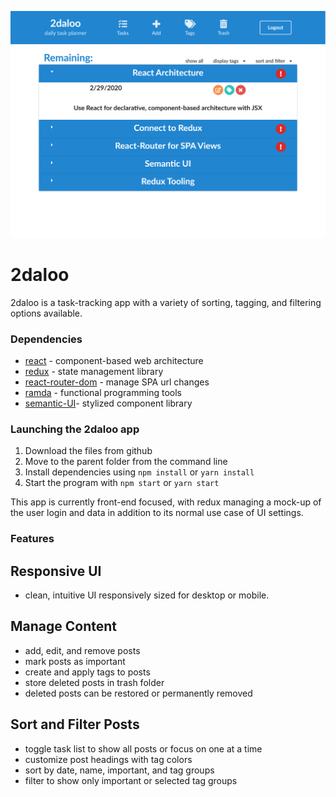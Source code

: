 ![2daloo](https://github.com/jt-rose/2daloo/blob/master/README_images/main_image.png)

# 2daloo

2daloo is a task-tracking app with a variety of sorting, tagging, and filtering options available.

### Dependencies

- [react] - component-based web architecture
- [redux] - state management library
- [react-router-dom] - manage SPA url changes
- [ramda] - functional programming tools
- [semantic-UI]- stylized component library

### Launching the 2daloo app

1. Download the files from github
1. Move to the parent folder from the command line
1. Install dependencies using `npm install` or `yarn install`
1. Start the program with `npm start` or `yarn start`

This app is currently front-end focused, with redux managing a mock-up of the user login and data in addition to its normal use case of UI settings.

### Features

## Responsive UI

- clean, intuitive UI responsively sized for desktop or mobile.

## Manage Content

- add, edit, and remove posts
- mark posts as important
- create and apply tags to posts
- store deleted posts in trash folder
- deleted posts can be restored or permanently removed

## Sort and Filter Posts

- toggle task list to show all posts or focus on one at a time
- customize post headings with tag colors
- sort by date, name, important, and tag groups
- filter to show only important or selected tag groups

[react]: http://nodejs.org
[redux]: https://redux.js.org/
[react-router-dom]: https://www.npmjs.com/package/react-router-dom
[ramda]: https://ramdajs.com
[semantic-ui]: https://react.semantic-ui.com/
